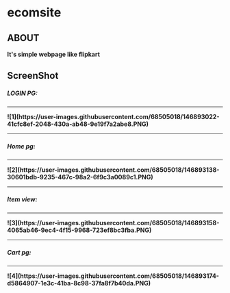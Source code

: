 # ecomsite

<h2>ABOUT</h2>

<b>It's simple webpage like flipkart<b>
  
 <h2>ScreenShot</h2>

  
  <h5>LOGIN PG:</h5>
  <hr>
![1](https://user-images.githubusercontent.com/68505018/146893022-41cfc8ef-2048-430a-ab48-9e19f7a2abe8.PNG)
 <hr>
  <h5>Home pg:</h5>
  <hr>
  ![2](https://user-images.githubusercontent.com/68505018/146893138-30601bdb-9235-467c-98a2-6f9c3a0089c1.PNG)
 <hr>
  <h5>Item view:</h5>
  <hr>
  ![3](https://user-images.githubusercontent.com/68505018/146893158-4065ab46-9ec4-4f15-9968-723ef8bc3fba.PNG)
 <hr>
  <h5>Cart pg:</h5>
  <hr>
  ![4](https://user-images.githubusercontent.com/68505018/146893174-d5864907-1e3c-41ba-8c98-37fa8f7b40da.PNG)
